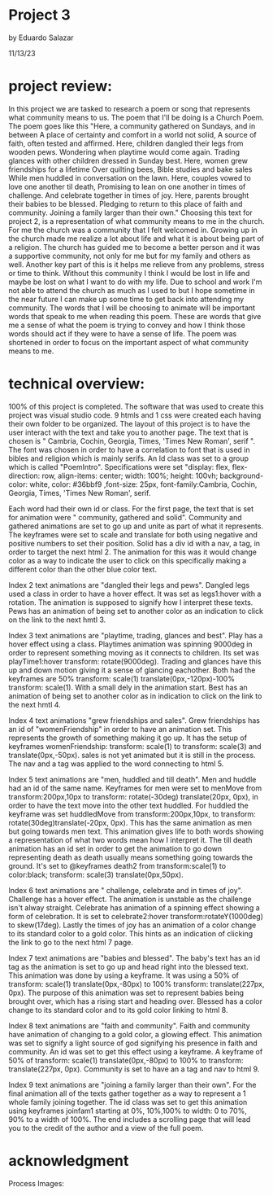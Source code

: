 # Project 3


by Eduardo Salazar

11/13/23


# project review:


In this project we are tasked to research a poem or song that represents what community means to us. The poem that I'll be doing is a Church Poem. The poem goes like this "Here, a community gathered on Sundays, and in between A place of certainty and comfort in a world not solid, A source of faith, often tested and affirmed. Here, children dangled their legs from wooden pews. Wondering when playtime would come again. Trading glances with other children dressed in Sunday best. Here, women grew friendships for a lifetime Over quilting bees, Bible studies and bake sales While men huddled in conversation on the lawn. Here, couples vowed to love one another til death, Promising to lean on one another in times of challenge. And celebrate together in times of joy. Here, parents brought their babies to be blessed. Pledging to return to this place of faith and community. Joining a family larger than their own." Choosing this text for project 2, is a representation of what community means to me in the church. For me the church was a community that I felt welcomed in. Growing up in the church made me realize a lot about life and what it is about being part of a religion. The church has guided me to become a better person and it was a supportive community, not only for me but for my family and others as well. Another key part of this is it helps me relieve from any problems, stress or time to think. Without this community I think I would be lost in life and maybe be lost on what I want to do with my life. Due to school and work I'm not able to attend the church as much as I used to but I hope sometime in the near future I can make up some time to get back into attending my community. The words that I will be choosing to animate will be important words that speak to me when reading this poem. These are words that give me a sense of what the poem is trying to convey and how I think those words should act if they were to have a sense of life. The poem was shortened in order to focus on the important aspect of what community means to me.



# technical overview:

100% of this project is completed. The software that was used to create this project was visual studio code. 9 htmls and 1 css were created each having their own folder to be organized. The layout of this project is to have the user interact with the text and take you to another page. The text that is chosen is " Cambria, Cochin, Georgia, Times, 'Times New Roman', serif ". The font was chosen in order to have a correlation to font that is used in bibles and religion which is mainly serifs. An Id class was set to a group which is called "PoemIntro". Specifications were set "display: flex, flex-direction: row, align-items: center; width: 100%; height: 100vh; background-color: white, color: #36bbf9 ,font-size: 25px, font-family:Cambria, Cochin, Georgia, Times, 'Times New Roman', serif.


Each word had their own id or class. For the first page, the text that is set for animation were " community, gathered and solid". Community and gathered animations are set to go up and unite as part of what it represents. The keyframes were set to scale and translate for both using negative and positive numbers to set their position. Solid has a div id with a nav, a tag, in order to target the next html 2. The animation for this was it would change color as a way to indicate the user to click on this specifically making a different color than the other blue color text.


Index 2 text animations are "dangled their legs and pews". Dangled legs used a class in order to have a hover effect. It was set as legs1:hover with a rotation. The animation is supposed to signify how I interpret these texts. Pews has an animation of being set to another color as an indication to click on the link to the next hmtl 3.


Index 3 text animations are "playtime, trading, glances and best". Play has a hover effect using a class. Playtimes animation was spinning 9000deg in order to represent something moving as it connects to children. Its set was playTime1:hover transform: rotate(9000deg). Trading and glances have this up and down motion giving it a sense of glancing eachother. Both had the keyframes are 50% transform: scale(1) translate(0px,-120px)-100% transform: scale(1). With a small dely in the animation start. Best has an animation of being set to another color as in indication to click on the link to the next hmtl 4.


Index 4 text animations "grew friendships and sales". Grew friendships has an id of "womenFriendship" in order to have an animation set. This represents the growth of something making it go up. It has the setup of keyframes womenFriendship: transform: scale(1) to transform: scale(3) and translate(0px,-50px). sales is not yet animated but it is still in the process. The nav and a tag was applied to the word connecting to html 5.


Index 5 text animations are "men, huddled and till death". Men and huddle had an id of the same name. Keyframes for men were set to menMove from transform:200px,10px to transform: rotate(-30deg) translate(20px, 0px), in order to have the text move into the other text huddled. For huddled the keyframe was set huddledMove from transform:200px,10px, to transform: rotate(30deg)translate(-20px, 0px). This has the same animation as men but going towards men text. This animation gives life to both words showing a representation of what two words mean how I interpret it. The till death animation has an id set in order to get the animation to go down representing death as death usually means something going towards the ground. It's set to @keyframes death2 from transform:scale(1) to color:black; transform: scale(3) translate(0px,50px).


Index 6 text animations are " challenge, celebrate and in times of joy". Challenge has a hover effect. The animation is unstable as the challenge isn't alway straight. Celebrate has animation of a spinning effect showing a form of celebration. It is set to celebrate2:hover transform:rotateY(1000deg) to skew(17deg). Lastly the times of joy has an animation of a color change to its standard color to a gold color. This hints as an indication of clicking the link to go to the next html 7 page.


Index 7 text animations are "babies and blessed". The baby's text has an id tag as the animation is set to go up and head right into the blessed text. This animation was done by using a keyframe. It was using a 50% of transform: scale(1) translate(0px,-80px) to 100% transform: translate(227px, 0px). The purpose of this animation was set to represent babies being brought over, which has a rising start and heading over. Blessed has a color change to its standard color and to its gold color linking to html 8.


Index 8 text animations are "faith and community". Faith and community have animation of changing to a gold color, a glowing effect. This animation was set to signify a light source of god signifying his presence in faith and community. An id was set to get this effect using a keyframe. A keyframe of 50% of transform: scale(1) translate(0px,-80px) to 100% to transform: translate(227px, 0px). Community is set to have an a tag and nav to html 9.


Index 9 text animations are "joining a family larger than their own". For the final animation all of the texts gather together as a way to represent a 1 whole family joining together. The id class was set to get this animation using keyframes joinfam1 starting at 0%, 10%,100% to width: 0 to 70%, 90% to a width of 100%. The end includes a scrolling page that will lead you to the credit of the author and a view of the full poem.


# acknowledgment






Process Images:



















